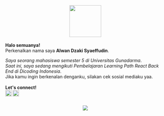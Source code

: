 <div id="header" align="center">
  <img src="https://media.giphy.com/media/M9gbBd9nbDrOTu1Mqx/giphy.gif" width="100"/>
</div>
</br>
<b>Halo semuanya!</b></br>
Perkenalkan nama saya <b>Alwan Dzaki Syaeffudin</b>.<br>

*Saya seorang mahasiswa semester 5 di Universitas Gunadarma*.<br>
*Saat ini, saya sedang mengikuti Pembelajaran Learning Path React Back End di Dicoding Indonesia*.<br>
Jika kamu ingin berkenalan denganku, silakan cek sosial mediaku yaa.
</br></br>
<strong>Let's connect!</strong></br>
<a href="https://www.linkedin.com/in/alwandzakisy12/">
  <img align="left" alt="Angga Linkedin" width="20px" src="https://simpleicons.now.sh/linkedin/495f7e" />
</a>
<a href="https://www.instagram.com/alwandzki/">
  <img align="left" alt="Angga Instagram" width="20px" src="https://simpleicons.now.sh/instagram/495f7e" />
</a>
</br></br>
<div align="center">
<img src="https://github-readme-stats.vercel.app/api/top-langs/?username=alwndzk" />
</div>
